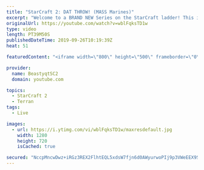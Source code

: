 ```yaml
---
title: "StarCraft 2: DAT THROW! (MASS Marines)"
excerpt: "Welcome to a BRAND NEW Series on the StarCraft ladder! This is the \"Mass Marines to Grandmaster\" challenge, where the only attacking unit that I'm allowed to make is Marines - and that's it! I am allowed to make Medivacs just so that the gaemplay is not too monotonous, but I believe I could even make"
originalUrl: https://youtube.com/watch?v=wblFqksTD1w
type: video
length: PT39M50S
publishedDateTime: 2019-09-26T10:19:39Z
heat: 51

featuredContent: "<iframe width=\"800\" height=\"500\" frameborder=\"0\" src=\"https://www.youtube.com/embed/wblFqksTD1w\" allow=\"accelerometer; autoplay; encrypted-media; gyroscope; picture-in-picture\" allowfullscreen></iframe>"

provider:
  name: BeastyqtSC2
  domain: youtube.com

topics:
  - StarCraft 2
  - Terran
tags:
  - Live

images:
  - url: https://i.ytimg.com/vi/wblFqksTD1w/maxresdefault.jpg
    width: 1280
    height: 720
    isCached: true

secured: "NccpMncwDwz+iRGz3REX2FlhtEQL5xdsW7fjn6d0AWyurwoPIj9p3VWeEEX9SrI3l5jUHW9e77wd34qRf1kXxJraQd61ax8Gg4D7OsV84CAxXniAo6UKULYi/kNLuS1h3EfB9UaU/L3xRTqm4+Fa7qsN7RshErb1ekUH0RSwqBQMivWroolu8mXrsDORHDPJKaMMilJo5EaP0GZsnTjW7mW/TSFqHgU8waHuh90yi/BkjTKOsQT6BMzN6V27/75/2cErM/AaCE6qslIzz1shHbsi+0RCidZjhMcaXh7bcG7lCoB8oUolYNriNV3qocr2i/U8M9BcuaryOQjXnpaEGe4Cu8OPx/RFNAxrLyGfoyKUOH73gwf/j1sfjAT3UKiZ7/UYfZqHSf8Bd+FdZDVUFqg4bCsR5G8XUsTQwZ5KkiY=;+lLtVp/xJ6cZYYHJFXbJbg=="
---
```


